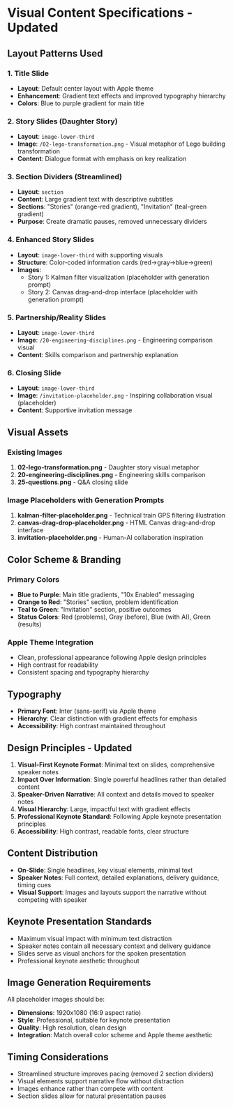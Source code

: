 # Visual Content Specifications - Updated

## Layout Patterns Used

### 1. Title Slide
- **Layout**: Default center layout with Apple theme
- **Enhancement**: Gradient text effects and improved typography hierarchy
- **Colors**: Blue to purple gradient for main title

### 2. Story Slides (Daughter Story)
- **Layout**: `image-lower-third`
- **Image**: `/02-lego-transformation.png` - Visual metaphor of Lego building transformation
- **Content**: Dialogue format with emphasis on key realization

### 3. Section Dividers (Streamlined)
- **Layout**: `section`
- **Content**: Large gradient text with descriptive subtitles
- **Sections**: "Stories" (orange-red gradient), "Invitation" (teal-green gradient)
- **Purpose**: Create dramatic pauses, removed unnecessary dividers

### 4. Enhanced Story Slides
- **Layout**: `image-lower-third` with supporting visuals
- **Structure**: Color-coded information cards (red→gray→blue→green)
- **Images**: 
  - Story 1: Kalman filter visualization (placeholder with generation prompt)
  - Story 2: Canvas drag-and-drop interface (placeholder with generation prompt)

### 5. Partnership/Reality Slides
- **Layout**: `image-lower-third`
- **Image**: `/20-engineering-disciplines.png` - Engineering comparison visual
- **Content**: Skills comparison and partnership explanation

### 6. Closing Slide
- **Layout**: `image-lower-third`
- **Image**: `/invitation-placeholder.png` - Inspiring collaboration visual (placeholder)
- **Content**: Supportive invitation message

## Visual Assets

### Existing Images
1. **02-lego-transformation.png** - Daughter story visual metaphor
2. **20-engineering-disciplines.png** - Engineering skills comparison
3. **25-questions.png** - Q&A closing slide

### Image Placeholders with Generation Prompts
1. **kalman-filter-placeholder.png** - Technical train GPS filtering illustration
2. **canvas-drag-drop-placeholder.png** - HTML Canvas drag-and-drop interface
3. **invitation-placeholder.png** - Human-AI collaboration inspiration

## Color Scheme & Branding

### Primary Colors
- **Blue to Purple**: Main title gradients, "10x Enabled" messaging
- **Orange to Red**: "Stories" section, problem identification
- **Teal to Green**: "Invitation" section, positive outcomes
- **Status Colors**: Red (problems), Gray (before), Blue (with AI), Green (results)

### Apple Theme Integration
- Clean, professional appearance following Apple design principles
- High contrast for readability
- Consistent spacing and typography hierarchy

## Typography
- **Primary Font**: Inter (sans-serif) via Apple theme
- **Hierarchy**: Clear distinction with gradient effects for emphasis
- **Accessibility**: High contrast maintained throughout

## Design Principles - Updated
1. **Visual-First Keynote Format**: Minimal text on slides, comprehensive speaker notes
2. **Impact Over Information**: Single powerful headlines rather than detailed content
3. **Speaker-Driven Narrative**: All context and details moved to speaker notes
4. **Visual Hierarchy**: Large, impactful text with gradient effects
5. **Professional Keynote Standard**: Following Apple keynote presentation principles
6. **Accessibility**: High contrast, readable fonts, clear structure

## Content Distribution
- **On-Slide**: Single headlines, key visual elements, minimal text
- **Speaker Notes**: Full context, detailed explanations, delivery guidance, timing cues
- **Visual Support**: Images and layouts support the narrative without competing with speaker

## Keynote Presentation Standards
- Maximum visual impact with minimum text distraction
- Speaker notes contain all necessary context and delivery guidance
- Slides serve as visual anchors for the spoken presentation
- Professional keynote aesthetic throughout

## Image Generation Requirements
All placeholder images should be:
- **Dimensions**: 1920x1080 (16:9 aspect ratio)
- **Style**: Professional, suitable for keynote presentation
- **Quality**: High resolution, clean design
- **Integration**: Match overall color scheme and Apple theme aesthetic

## Timing Considerations
- Streamlined structure improves pacing (removed 2 section dividers)
- Visual elements support narrative flow without distraction
- Images enhance rather than compete with content
- Section slides allow for natural presentation pauses
